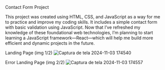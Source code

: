 Contact Form Project

This project was created using HTML, CSS, and JavaScript as a way for me to practice and improve my coding skills. It includes a simple contact form with basic validation using JavaScript.
Now that I’ve refreshed my knowledge of these foundational web technologies, I’m planning to start learning a JavaScript framework—React—which will help me build more efficient and dynamic projects in the future.

Landing Page (img 1/2)
![Captura de tela 2024-11-03 174540](https://github.com/user-attachments/assets/93c136c6-af4d-4ed4-ae7e-47b8e22a3da8)


Error Landing Page (img 2/2)
![Captura de tela 2024-11-03 174557](https://github.com/user-attachments/assets/1a5adaa4-8bb4-409b-aa0d-bcc63a1680c6)
